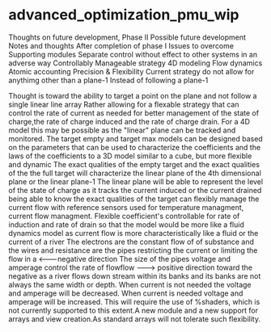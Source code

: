 # advanced_optimization_pmu_wip
Thoughts on future development, Phase II 
Possible future development 
Notes and thoughts 
After completion of phase I 
Issues to overcome
Supporting modules 
Separate control without effect to other systems in an adverse way
Controllably 
Manageable strategy
4D modeling
Flow dynamics 
Atomic accounting 
Precision & Flexibility
Current strategy do not allow for anythimg other than a plane-1 Instead of following a plane-1

Thought is toward the ability to target a point on the plane and not follow a single linear line array 
Rather allowing for a flexable strategy that can control the rate of current as needed for better management of the state of charge,the rate of charge induced and the rate of charge drain.
For a 4D model this may be possible as the "linear" plane can be tracked and monitored.
The target empty and target max models can be designed based on the parameters that can be used to characterize the coefficients and the laws of the coefficients to a 3D model similar to a cube, but more flexible and dynamic
The exact qualities of the empty target and the exact qualities of the the full target will characterize the linear plane of the 4th dimensional plane or the linear plane-1
The linear plane will be able to represent the level of the state of charge as it tracks the current induced or the current drained
being able to know the exact qualities of the target can flexibly manage the current flow with reference sensors used for temperature managment, current flow managment.
Flexible coefficient's controllable for rate of induction and rate of drain so that the model would be more like a fluid dynamics model as current flow is more characteristically like a fluid or the current of a river 
The electrons are the constant flow of of substance and the wires and resistance are the pipes restricting the current or limiting the flow in a <---negative direction
The size of the pipes voltage and amperage control the rate of flowflow ---> positive direction toward the negative as a river flows down stream within its banks and its banks are not always the same width or depth.
When current is not needed the voltage and amperage will be decreased. When current is needed voltage and amperage will be increased.
This will require the use of %shaders, which is not currently supported to this extent.A new module and a new support for arrays and view creation.As standard arrays will not tolerate such flexibility.
